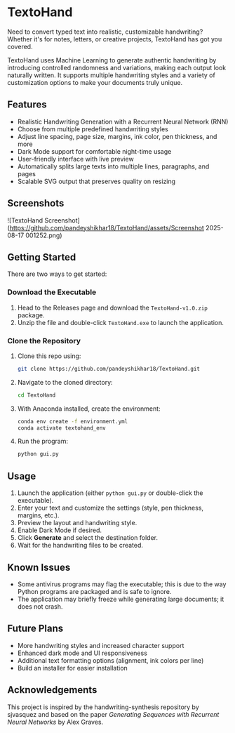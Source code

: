 # TextoHand

Need to convert typed text into realistic, customizable handwriting? Whether it's for notes, letters, or creative projects, TextoHand has got you covered.

TextoHand uses Machine Learning to generate authentic handwriting by introducing controlled randomness and variations, making each output look naturally written. It supports multiple handwriting styles and a variety of customization options to make your documents truly unique.

## Features

- Realistic Handwriting Generation with a Recurrent Neural Network (RNN)
- Choose from multiple predefined handwriting styles
- Adjust line spacing, page size, margins, ink color, pen thickness, and more
- Dark Mode support for comfortable night-time usage
- User-friendly interface with live preview
- Automatically splits large texts into multiple lines, paragraphs, and pages
- Scalable SVG output that preserves quality on resizing

## Screenshots

![TextoHand Screenshot](https://github.com/pandeyshikhar18/TextoHand/assets/Screenshot 2025-08-17 001252.png)

## Getting Started

There are two ways to get started:

### Download the Executable

1. Head to the Releases page and download the `TextoHand-v1.0.zip` package.
2. Unzip the file and double-click `TextoHand.exe` to launch the application.

### Clone the Repository

1. Clone this repo using:
    ```bash
    git clone https://github.com/pandeyshikhar18/TextoHand.git
    ```
2. Navigate to the cloned directory:
    ```bash
    cd TextoHand
    ```
3. With Anaconda installed, create the environment:
    ```bash
    conda env create -f environment.yml
    conda activate textohand_env
    ```
4. Run the program:
    ```bash
    python gui.py
    ```

## Usage

1. Launch the application (either `python gui.py` or double-click the executable).
2. Enter your text and customize the settings (style, pen thickness, margins, etc.).
3. Preview the layout and handwriting style.
4. Enable Dark Mode if desired.
5. Click **Generate** and select the destination folder.
6. Wait for the handwriting files to be created.

## Known Issues

- Some antivirus programs may flag the executable; this is due to the way Python programs are packaged and is safe to ignore.
- The application may briefly freeze while generating large documents; it does not crash.

## Future Plans

- More handwriting styles and increased character support
- Enhanced dark mode and UI responsiveness
- Additional text formatting options (alignment, ink colors per line)
- Build an installer for easier installation

## Acknowledgements

This project is inspired by the handwriting-synthesis repository by sjvasquez and based on the paper *Generating Sequences with Recurrent Neural Networks* by Alex Graves.
